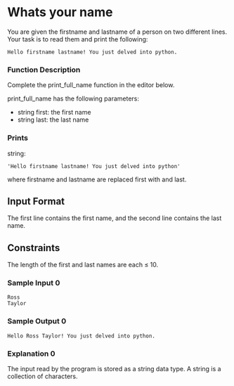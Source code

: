 # Whats your name
You are given the firstname and lastname of a person on two different lines. 
Your task is to read them and print the following:
```
Hello firstname lastname! You just delved into python.
```
### Function Description

Complete the print_full_name function in the editor below.

print_full_name has the following parameters:

- string first: the first name
- string last: the last name

### Prints

string: 
```
'Hello firstname lastname! You just delved into python' 
```
where firstname and lastname are replaced first with and last.

## Input Format

The first line contains the first name, and the second line contains the last name.

## Constraints

The length of the first and last names are each ≤ 10.

### Sample Input 0
```
Ross
Taylor
```
### Sample Output 0
```
Hello Ross Taylor! You just delved into python.
```
### Explanation 0

The input read by the program is stored as a string data type. A string is a collection of characters.